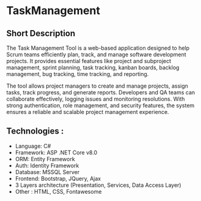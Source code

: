 # TaskManagement



## Short Description

The Task Management Tool is a web-based application designed to help Scrum teams efficiently plan, track, and manage software development projects. It provides essential features like project and subproject management, sprint planning, task tracking, kanban boards, backlog management, bug tracking, time tracking, and reporting.

The tool allows project managers to create and manage projects, assign tasks, track progress, and generate reports. Developers and QA teams can collaborate effectively, logging issues and monitoring resolutions. With strong authentication, role management, and security features, the system ensures a reliable and scalable project management experience.


## Technologies :
- Language: C#
- Framework: ASP .NET Core v8.0
- ORM: Entity Framework
- Auth: Identity Framework
- Database: MSSQL Server
- Frontend: Bootstrap, JQuery, Ajax
- 3 Layers architecture (Presentation, Services, Data Access Layer)
- Other : HTML, CSS, Fontawesome



